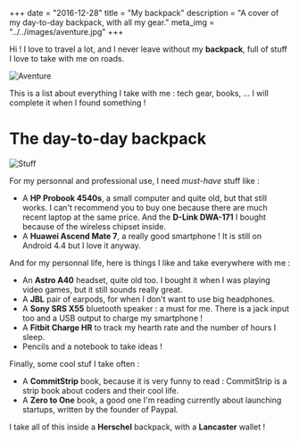 +++
date = "2016-12-28"
title = "My backpack"
description = "A cover of my day-to-day backpack, with all my gear."
meta_img = "../../images/aventure.jpg"
+++

Hi ! I love to travel a lot, and I never leave without my **backpack**, full of stuff I love to take with me on roads.

![Aventure](../../images/aventure.jpg)

This is a list about everything I take with me : tech gear, books, ... I will complete it when I found something !

# The day-to-day backpack

![Stuff](../../images/stuff.png)

For my personnal and professional use, I need _must-have_ stuff like :

* A **HP Probook 4540s**, a small computer and quite old, but that still works. I can't recommend you to buy one because there are much recent laptop at the same price. And the **D-Link DWA-171** I bought because of the wireless chipset inside.
* A **Huawei Ascend Mate 7**, a really good smartphone ! It is still on Android 4.4 but I love it anyway.

And for my personnal life, here is things I like and take everywhere with me :

* An **Astro A40** headset, quite old too. I bought it when I was playing video games, but it still sounds really great.
* A **JBL** pair of earpods, for when I don't want to use big headphones.
* A **Sony SRS X55** bluetooth speaker : a must for me. There is a jack input too and a USB output to charge my smartphone !
* A **Fitbit Charge HR** to track my hearth rate and the number of hours I sleep.
* Pencils and a notebook to take ideas !

Finally, some cool stuf I take often :

* A **CommitStrip** book, because it is very funny to read : CommitStrip is a strip book about coders and their cool life.
* A **Zero to One** book, a good one I'm reading currently about launching startups, written by the founder of Paypal.

I take all of this inside a **Herschel** backpack, with a **Lancaster** wallet !